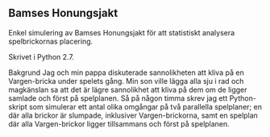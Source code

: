 ## Bamses Honungsjakt
Enkel simulering av Bamses Honungsjakt för att statistiskt analysera spelbrickornas placering.

Skrivet i Python 2.7.

Bakgrund
Jag och min pappa diskuterade sannolikheten att kliva på en Vargen-bricka under spelets gång. Min son ville lägga alla sju i rad och magkänslan sa att det är lägre sannolikhet att kliva på dem om de ligger samlade och först på spelplanen. Så på någon timma skrev jag ett Python-skript som simulerar ett antal olika omgångar på två parallella spelplaner; en där alla brickor är slumpade, inklusiver Vargen-brickorna, samt en spelplan där alla Vargen-brickor ligger tillsammans och först på spelplanen.

